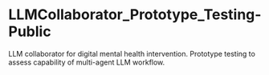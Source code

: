 # LLMCollaborator_Prototype_Testing-Public
LLM collaborator for digital mental health intervention. Prototype testing to assess capability of multi-agent LLM workflow.
